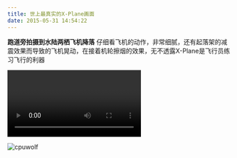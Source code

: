 ```yaml
---
title: 世上最真实的X-Plane画面
date: 2015-05-31 14:54:22
---
```


**跑道旁拍摄到水陆两栖飞机降落**
仔细看飞机的动作，非常细腻，还有起落架的减震效果而导致的飞机晃动，在接着机轮擦烟的效果，无不透露X-Plane是飞行员练习飞行的利器


<video>http://v.youku.com/v_show/id_XMTI1MTM5Njg4MA==.html</video>


![cpuwolf](/images/data/attachment/201505/31/225400z6tc1zet191tqt75.jpg)

